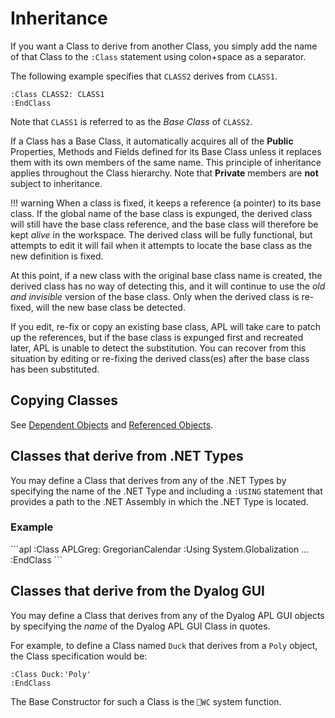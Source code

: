 <h1 class="heading"><span class="name">Inheritance</span></h1>

If you want a Class to derive from another Class, you simply add the name of that Class to the `:Class` statement using colon+space as a separator.

The following example specifies that `CLASS2` derives from `CLASS1`.
```apl
:Class CLASS2: CLASS1
:EndClass
```

Note that `CLASS1` is referred to as the *Base Class* of `CLASS2`.

If a Class has a Base Class, it automatically acquires all of the **Public** Properties, Methods and Fields defined for its Base Class unless it replaces them with its own members of the same name. This principle of inheritance applies throughout the Class hierarchy. Note that **Private** members are **not** subject to inheritance.

!!! warning
    When a class is fixed, it keeps a reference (a pointer) to its base class. If the global name of the base class is expunged, the derived class will still have the base class reference, and the base class will therefore be kept *alive* in the workspace. The derived class will be fully functional, but attempts to edit it will fail when it attempts to locate the base class as the new definition is fixed.

At this point, if a new class with the original base class name is created, the derived class has no way of detecting this, and it will continue to use the *old and invisible* version of the base class. Only when the derived class is re-fixed, will the new base class be detected.

If you edit, re-fix or copy an existing base class, APL will take care to patch up the references, but if the base class is expunged first and recreated later, APL is unable to detect the substitution. You can recover from this situation by editing or re-fixing the derived class(es) after the base class has been substituted.

## Copying Classes

See [Dependent Objects](../../../../language-reference-guide/system-commands/copy) and [Referenced Objects](../../../../language-reference-guide/system-commands/copy).

## Classes that derive from .NET Types

You may define a Class that derives from any of the .NET Types by specifying the name of the .NET Type and including a `:USING` statement that provides a path to the .NET Assembly in which the .NET Type is located.

<h3 class="example">Example</h3>
```apl
:Class APLGreg: GregorianCalendar
:Using System.Globalization
...
:EndClass
```

## Classes that derive from the Dyalog GUI

You may define a Class that derives from any of the Dyalog APL GUI objects by specifying the *name* of the Dyalog APL GUI Class in quotes.

For example, to define a Class named `Duck` that derives from a `Poly` object, the Class specification would be:
```apl
:Class Duck:'Poly'
:EndClass
```

The Base Constructor for such a Class is the `⎕WC` system function.